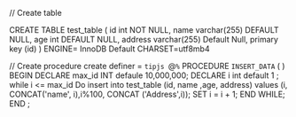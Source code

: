 // Create table 

CREATE TABLE  test_table (
    id int NOT NULL,
    name varchar(255) DEFAULT NULL,
    age int DEFAULT NULL,
    address varchar(255) Default Null,
    primary key (id)
) ENGINE= InnoDB Default CHARSET=utf8mb4 

// Create procedure
create definer = `tipjs `@`%` PROCEDURE `INSERT_DATA` ( )
BEGIN 
DECLARE max_id INT defaule 10,000,000;
DECLARE i int default 1 ;
while i <= max_id Do 
insert into test_table (id, name ,age, address) values (i, CONCAT('name', i),i%100, CONCAT ('Address',i));
SET i = i + 1;
END WHILE;
END ;